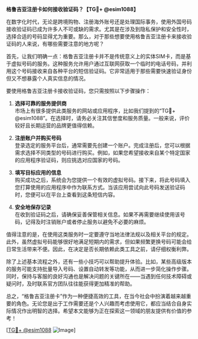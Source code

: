 **格鲁吉亚注册卡如何接收验证码？【TG💪+ @esim1088】**

在数字化时代，无论是跨境购物、注册海外账号还是处理国际事务，使用外国号码接收验证码已成为许多人不可或缺的需求。尤其是在涉及到隐私保护和安全性时，选择合适的号码显得尤为重要。那么，对于那些想要使用格鲁吉亚注册卡来接收验证码的人来说，有哪些需要注意的地方呢？

首先，让我们明确一点：格鲁吉亚注册卡并不是传统意义上的实体SIM卡，而是基于虚拟号码的服务。这种服务允许用户通过互联网获取一个临时的电话号码，并利用这个号码接收来自各种平台的短信验证码。它非常适用于那些需要快速验证身份但又不想暴露个人真实信息的情况。

要使用格鲁吉亚注册卡接收验证码，您只需按照以下步骤操作：

1. **选择可靠的服务提供商**  
   市场上有很多提供此类服务的网站或应用程序，比如我们提到的“TG💪+ @esim1088”。在选择时，请务必关注其信誉度和服务质量。一般来说，评价较好且长期运营的品牌更值得信赖。

2. **注册账户并购买号码**  
   登录选定的服务平台后，通常需要先创建一个账户。完成注册后，您可以根据需求选择不同类型的号码进行购买。例如，如果您希望接收来自某个特定国家的应用程序验证码，则应挑选对应国家的号码。

3. **填写目标应用的信息**  
   购买成功之后，系统会为您提供一个有效的虚拟号码。接下来，将此号码填入您打算使用的应用程序中作为联系方式。当该应用尝试向此号码发送验证码时，您便可以在平台上查看到这条短信内容。

4. **安全地保存记录**  
   在收到验证码之后，请确保妥善保管相关信息。如果不再需要继续使用该号码，记得及时注销账户或者停止服务以避免不必要的麻烦。

值得注意的是，在使用这类服务时一定要遵守当地法律法规以及相关平台的规定。此外，虽然虚拟号码能够很好地满足短期内的需求，但如果频繁更换号码可能会给日常生活带来不便。因此，在决定是否长期依赖此类工具之前，请仔细权衡利弊。

除了上述基本流程之外，还有一些小技巧可以帮助提升体验。比如，某些高级版本的服务可能支持批量导入号码、设置自动转发等功能，从而进一步简化操作步骤。同时，保持与客服的良好沟通也是解决问题的关键所在——当遇到任何技术障碍或疑问时，及时联系官方团队往往能获得更加精准的帮助。

总之，“格鲁吉亚注册卡”作为一种便捷高效的工具，在当今社会中扮演着越来越重要的角色。无论您是出于工作需要还是个人兴趣而考虑使用它，都应当结合自身实际情况作出明智的选择。希望本文能够为正在探索这一领域的朋友提供有价值的参考！

[[TG💪+ @esim1088](https://t.me/s/esim1088) ![Image](https://i.postimg.cc/4NQfJmqS/Snipaste-2025-05-13-00-14-12.png)]